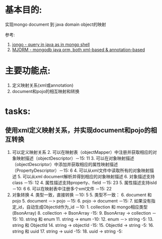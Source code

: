 # 基本目的: 
实现mongo document 到 java domain object的映射

参考: 
1. [jongo - query in java as in mongo shell](https://github.com/bguerout/jongo)
2. [MJORM - mongodb java orm, both xml-based & annotation-based](https://code.google.com/archive/p/mongo-java-orm/)

# 主要功能点:
1. 定义映射关系(xml或annotation)
2. document和pojo的相互映射和转换

# tasks:
## 使用xml定义映射关系，并实现document和pojo的相互转换
1. 可以定义映射关系
	2. 可以在映射表（objectMapper）中注册并获取相应的对象映射描述（objectDescriptor）－15: 11
	3. 可以在对象映射描述（objectDescriptor）中添加并获取相应的属性映射描述（PropertyDescriptor）－15: 6
	4. 可以从xml文件中读取所有的对象映射描述
		5. 可以从xml document解析并得到相应的对象映射描述
			6. 对象描述支持class －15: 12
			4. 属性描述支持property、field －15: 23
			5. 属性描述支持isId －10: 6
		6. 可以在映射表中注册多个xml文件 －15: 22
3. 对象转换
	4. 类型一致，直接转换 －10: 5
	5. 类型不一致：
		6. document 和 pojo
			5. document －> pojo －15:
			6. pojo -> document －15:
				7. 如果没有指定_id，自动生成ObjectId作为_id －10:
		1. collection 和 mongo相应类型(BsonArray)
			8. collection -> BsonArray -15:
			9. BsonArray -> collection －15:
		10. string 和 enum
			11. string -> enum -10:
			12. enum －> string -5:
		13. string 和 ObjectId
			14. string -> objectId -15:
			15. ObjectId -> string -5:
		16. string 和 uuid
			17. string -> uuid -15:
			18. uuid -> string -5: